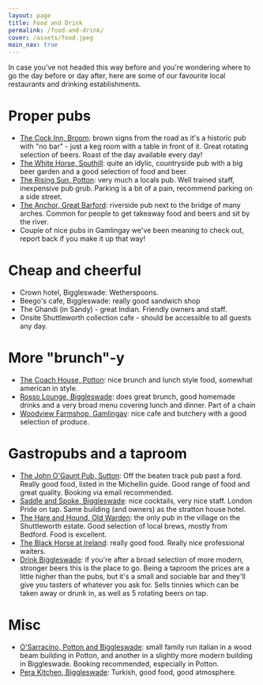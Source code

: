 ```yaml
---
layout: page
title: Food and Drink
permalink: /food-and-drink/
cover: /assets/food.jpeg
main_nav: true
---
```

In case you've not headed this way before and you're wondering where to go the day before or day after, here are some of our favourite local restaurants and drinking establishments.

# Proper pubs
- [The Cock Inn, Broom](https://www.thecockinnbroom.com): brown signs from the road as it's a historic pub with "no bar" - just a keg room with a table in front of it. Great rotating selection of beers. Roast of the day available every day!
- [The White Horse, Southill](https://thewhitehorsesouthill.co.uk): quite an idylic, countryside pub with a big beer garden and a good selection of food and beer.
- [The Rising Sun, Potton](https://www.risingsunpotton.co.uk/): very much a locals pub. Well trained staff, inexpensive pub grub. Parking is a bit of a pain, recommend parking on a side street.
- [The Anchor, Great Barford](https://www.anchorinngreatbarford.co.uk): riverside pub next to the bridge of many arches. Common for people to get takeaway food and beers and sit by the river.
- Couple of nice pubs in Gamlingay we've been meaning to check out, report back if you make it up that way!

# Cheap and cheerful
- Crown hotel, Biggleswade: Wetherspoons.
- Beego's cafe, Biggleswade: really good sandwich shop
- The Ghandi (in Sandy) - great Indian. Friendly owners and staff.
- Onsite Shuttleworth collection cafe - should be accessible to all guests any day.

# More "brunch"-y
- [The Coach House, Potton](https://www.coachhousepotton.co.uk): nice brunch and lunch style food, somewhat american in style.
- [Rosso Lounge, Biggleswade](https://thelounges.co.uk/rosso/): does great brunch, good homemade drinks and a very broad menu covering lunch and dinner. Part of a chain
- [Woodview Farmshop, Gamlingay](https://www.woodviewfarm.co.uk): nice cafe and butchery with a good selection of produce.

# Gastropubs and a taproom
- [The John O'Gaunt Pub, Sutton](http://www.johnogauntsutton.co.uk): Off the beaten track pub past a ford. Really good food, listed in the Michellin guide. Good range of food and great quality. Booking via email recommended.
- [Saddle and Spoke, Biggleswade](https://saddleandspoke.com): nice cocktails, very nice staff. London Pride on tap. Same building (and owners) as the stratton house hotel.
- [The Hare and Hound, Old Warden](https://www.hareandhoundsoldwarden.com): the only pub in the village on the Shuttleworth estate. Good selection of local brews, mostly from Bedford. Food is excellent.
- [The Black Horse at Ireland](https://blackhorseireland.com): really good food. Really nice professional waiters. 
- [Drink Biggleswade](https://www.drinkbiggleswade.co.uk): if you're after a broad selection of more modern, stronger beers this is the place to go. Being a taproom the prices are a little higher than the pubs, but it's a small and sociable bar and they'll give you tasters of whatever you ask for. Sells tinnies which can be taken away or drunk in, as well as 5 rotating beers on tap. 

# Misc
- [O'Sarracino, Potton and Biggleswade](https://osarracino.co.uk): small family run italian in a wood beam building in Potton, and another in a slightly more modern building in Biggleswade. Booking recommended, especially in Potton.
- [Pera Kitchen, Biggleswade](https://www.perakitchen.com): Turkish, good food, good atmosphere.
